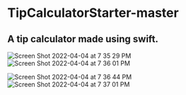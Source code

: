 # TipCalculatorStarter-master

## A tip calculator made using swift.
![Screen Shot 2022-04-04 at 7 35 29 PM](https://user-images.githubusercontent.com/69915500/161667896-b72f5850-298a-4f58-b7d8-47ddfdb1f448.png)
![Screen Shot 2022-04-04 at 7 36 01 PM](https://user-images.githubusercontent.com/69915500/161667945-eda8be6b-9502-41e5-b87c-85f5d91111bb.png)

![Screen Shot 2022-04-04 at 7 36 44 PM](https://user-images.githubusercontent.com/69915500/161668016-143a535f-8c01-4369-8dcf-86c4b830c9f7.png)
![Screen Shot 2022-04-04 at 7 37 01 PM](https://user-images.githubusercontent.com/69915500/161668035-49c63d5c-6cfe-48ee-901c-2dfa9cb6daa3.png)
